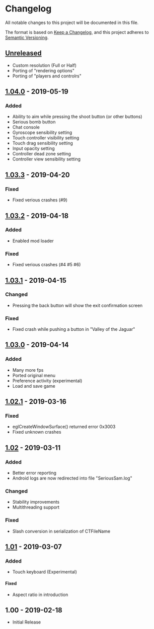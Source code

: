 # Changelog
All notable changes to this project will be documented in this file.

The format is based on [Keep a Changelog](https://keepachangelog.com/en/1.0.0/),
and this project adheres to [Semantic Versioning](https://semver.org/spec/v2.0.0.html).

## [Unreleased]
- Custom resolution (Full or Half)
- Porting of "rendering options"
- Porting of "players and controlrs"

## [1.04.0] - 2019-05-19
### Added
- Ability to aim while pressing the shoot button (or other buttons)
- Serious bomb button
- Chat console
- Gyroscope sensibility setting
- Touch controller visibility setting
- Touch drag sensibility setting
- Input opacity setting
- Controller dead zone setting
- Controller view sensibility setting

## [1.03.3] - 2019-04-20
### Fixed
- Fixed verious crashes (#9)

## [1.03.2] - 2019-04-18
### Added
- Enabled mod loader
### Fixed
- Fixed verious crashes (#4 #5 #6)

## [1.03.1] - 2019-04-15
### Changed
- Pressing the back button will show the exit confirmation screen
### Fixed
- Fixed crash while pushing a button in "Valley of the Jaguar"

## [1.03.0] - 2019-04-14
### Added
- Many more fps
- Ported original menu
- Preference activity (experimental)
- Load and save game

## [1.02.1] - 2019-03-16
### Fixed
- eglCreateWindowSurface() returned error 0x3003
- Fixed unknown crashes

## [1.02] - 2019-03-11
### Added
- Better error reporting
- Android logs are now redirected into file "SeriousSam.log"
### Changed
- Stability improvements
- Multithreading support
### Fixed
- Slash conversion in serialization of CTFileName

## [1.01] - 2019-03-07
### Added
- Touch keyboard (Experimental)
#### Fixed
- Aspect ratio in introduction

## 1.00 - 2019-02-18
- Initial Release

[Unreleased]: https://github.com/aarcangeli/Serious-Sam-Android/compare/v1.04.0...HEAD
[1.04.0]: https://github.com/aarcangeli/Serious-Sam-Android/compare/v1.03.3...v1.04.0
[1.03.3]: https://github.com/aarcangeli/Serious-Sam-Android/compare/v1.03.2...v1.03.3
[1.03.2]: https://github.com/aarcangeli/Serious-Sam-Android/compare/v1.03.1...v1.03.2
[1.03.1]: https://github.com/aarcangeli/Serious-Sam-Android/compare/v1.03.0...v1.03.1
[1.03.0]: https://github.com/aarcangeli/Serious-Sam-Android/compare/v1.02.1...v1.03.0
[1.02.1]: https://github.com/aarcangeli/Serious-Sam-Android/compare/v1.02...v1.02.1
[1.02]: https://github.com/aarcangeli/Serious-Sam-Android/compare/v1.01...v1.02
[1.01]: https://github.com/aarcangeli/Serious-Sam-Android/compare/v1.00...v1.01
